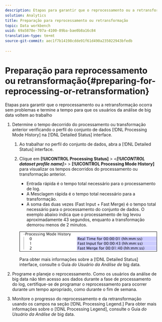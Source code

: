 ```yaml
---
description: Etapas para garantir que o reprocessamento ou a retransformação ocorra sem problemas e termine a tempo para que os usuários da análise de big data voltem ao trabalho
solution: Analytics
title: Preparação para reprocessamento ou retransformação
topic: Data workbench
uuid: 69a5878e-707a-4100-89ba-bae0b8a16c84
translation-type: tm+mt
source-git-commit: aec1f7b14198cdde91f61d490a235022943bfedb

---
```



# Preparação para reprocessamento ou retransformação{#preparing-for-reprocessing-or-retransformation}

Etapas para garantir que o reprocessamento ou a retransformação ocorra sem problemas e termine a tempo para que os usuários da análise de big data voltem ao trabalho

1. Determine o tempo decorrido do processamento ou transformação anterior verificando o perfil do conjunto de dados [!DNL Processing Mode History] na [!DNL Detailed Status] interface.

   1. Ao trabalhar no perfil do conjunto de dados, abra a [!DNL Detailed Status] interface.
   1. Clique em **[!UICONTROL Processing Status]** > *&lt;**[!UICONTROL dataset profile name]**>* > **[!UICONTROL Processing Mode History]** para visualizar os tempos decorridos do processamento ou transformação anterior.

      * Entrada rápida é o tempo total necessário para o processamento de log.
      * A Mesclagem rápida é o tempo total necessário para a transformação.
      * A soma das duas vezes (Fast Input + Fast Merge) é o tempo total necessário para o processamento do conjunto de dados.
      O exemplo abaixo indica que o processamento de log levou aproximadamente 43 segundos, enquanto a transformação demorou menos de 2 minutos.

      ![](assets/vis_DetailedStatus_ProcessingModeHistory.png)

      Para obter mais informações sobre a [!DNL Detailed Status] interface, consulte o Guia *do Usuário da Análise de* big data.


1. Programe e planeje o reprocessamento. Como os usuários da análise de big data não têm acesso aos dados durante a fase de processamento do log, certifique-se de programar o reprocessamento para ocorrer durante um tempo apropriado, como durante o fim de semana.
1. Monitore o progresso do reprocessamento e da retransformação usando os campos na seção [!DNL Processing Legend.] Para obter mais informações sobre o [!DNL Processing Legend], consulte o Guia *do Usuário da Análise de* big data.
